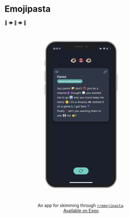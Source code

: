 # Emojipasta

👏 👁 👄 👁 👏

<br />
<p align="center">
  <img src="./docs/mockup.png" width="240px" />
</p>
<br />
<p align="center">
  An app for skimming through <a href="https://reddit.com/r/emojipasta"><code>r/emojipasta</code></a>.
  <br />
  <a href="https://expo.io/@joyatravel/emojipasta">Available on Expo</a>
</p>
